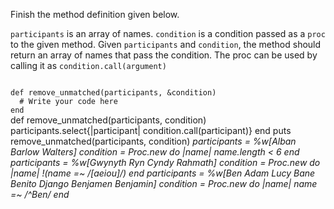 Finish the method definition given below.

`participants` is an array of names. `condition` is a condition passed as a `proc` to the given method. Given `participants` and `condition`, the method should return an array of names that pass the condition. The proc can be used by calling it as `condition.call(argument)`


<Editor lang="ruby" type="exercise" testMode="multipleInput">
<code>
def remove_unmatched(participants, &condition)
  # Write your code here
end
</code>

<solution>
def remove_unmatched(participants, condition)
  participants.select{|participant| condition.call(participant)}
end
</solution>

<testcases>
<caller>
puts remove_unmatched(participants, condition)
</caller>
<testcase>
<i>
participants = %w[Alban Barlow Walters]
condition = Proc.new do |name|
    name.length < 6
end
</i>
</testcase>
<testcase>
<i>
participants = %w[Gwynyth Ryn Cyndy Rahmath]
condition = Proc.new do |name|
    !(name =~  /[aeiou]/)
end
</i>
</testcase>
<testcase>
<i>
participants = %w[Ben Adam  Lucy  Bane  Benito  Django Benjamen Benjamin]
condition = Proc.new do |name|
    name =~ /^Ben/
end
</i>
</testcase>
</testcases>
</Editor>
